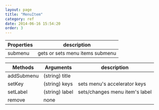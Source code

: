 ```yaml
---
layout: page
title: "MenuItem"
category: ref
date: 2014-06-16 15:54:20
order: 3
---
```




Properties | description
---------- | -----------
submenu | gets or sets menu items submenu



Methods  | Arguments | description
-------- | --------- | ------------
addSubmenu | (string) title | 
setKey | (string) keys | sets menu's accelerator keys
setLabel | (string) label | sets/changes menu item's label
remove | none |
